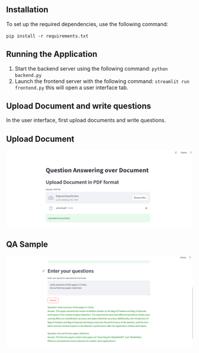 ## Installation
To set up the required dependencies, use the following command:

`pip install -r requirements.txt`

## Running the Application
1. Start the backend server using the following command:
`python backend.py`
2. Launch the frontend server with the following command:
`streamlit run frontend.py`
this will open a user interface tab.

## Upload Document and write questions
In the user interface, first upload documents and write questions.
## Upload Document
![alt text](https://github.com/sunil448832/Natural-Language-Processing/blob/master/rag-langchain/data/output_sample_1.png?raw=true)
## QA Sample
![QA Samples](https://github.com/sunil448832/Natural-Language-Processing/blob/master/rag-langchain/data/output_sample_2.png?raw=true)
